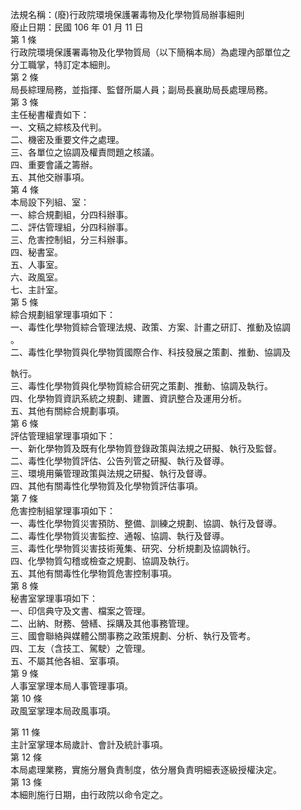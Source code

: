 法規名稱：(廢)行政院環境保護署毒物及化學物質局辦事細則  
廢止日期：民國 106 年 01 月 11 日  
第 1 條  
行政院環境保護署毒物及化學物質局（以下簡稱本局）為處理內部單位之  
分工職掌，特訂定本細則。  
第 2 條  
局長綜理局務，並指揮、監督所屬人員；副局長襄助局長處理局務。  
第 3 條  
主任秘書權責如下：  
一、文稿之綜核及代判。  
二、機密及重要文件之處理。  
三、各單位之協調及權責問題之核議。  
四、重要會議之籌辦。  
五、其他交辦事項。  
第 4 條  
本局設下列組、室：  
一、綜合規劃組，分四科辦事。  
二、評估管理組，分四科辦事。  
三、危害控制組，分三科辦事。  
四、秘書室。  
五、人事室。  
六、政風室。  
七、主計室。  
第 5 條  
綜合規劃組掌理事項如下：  
一、毒性化學物質綜合管理法規、政策、方案、計畫之研訂、推動及協調  
。  
二、毒性化學物質與化學物質國際合作、科技發展之策劃、推動、協調及  


執行。  
三、毒性化學物質與化學物質綜合研究之策劃、推動、協調及執行。  
四、化學物質資訊系統之規劃、建置、資訊整合及運用分析。  
五、其他有關綜合規劃事項。  
第 6 條  
評估管理組掌理事項如下：  
一、新化學物質及既有化學物質登錄政策與法規之研擬、執行及監督。  
二、毒性化學物質評估、公告列管之研擬、執行及督導。  
三、環境用藥管理政策與法規之研擬、執行及督導。  
四、其他有關毒性化學物質及化學物質評估事項。  
第 7 條  
危害控制組掌理事項如下：  
一、毒性化學物質災害預防、整備、訓練之規劃、協調、執行及督導。  
二、毒性化學物質災害監控、通報、協調、執行及督導。  
三、毒性化學物質災害技術蒐集、研究、分析規劃及協調執行。  
四、化學物質勾稽或檢查之規劃、協調及執行。  
五、其他有關毒性化學物質危害控制事項。  
第 8 條  
秘書室掌理事項如下：  
一、印信典守及文書、檔案之管理。  
二、出納、財務、營繕、採購及其他事務管理。  
三、國會聯絡與媒體公關事務之政策規劃、分析、執行及管考。  
四、工友（含技工、駕駛）之管理。  
五、不屬其他各組、室事項。  
第 9 條  
人事室掌理本局人事管理事項。  
第 10 條  
政風室掌理本局政風事項。  


第 11 條  
主計室掌理本局歲計、會計及統計事項。  
第 12 條  
本局處理業務，實施分層負責制度，依分層負責明細表逐級授權決定。  
第 13 條  
本細則施行日期，由行政院以命令定之。  


